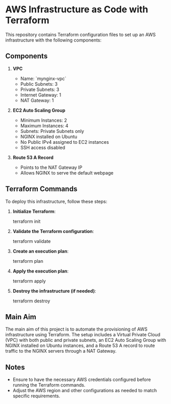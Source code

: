 # AWS Infrastructure as Code with Terraform

This repository contains Terraform configuration files to set up an AWS infrastructure with the following components:

## Components

1. **VPC**
    - Name: \`mynginx-vpc\`
    - Public Subnets: 3
    - Private Subnets: 3
    - Internet Gateway: 1
    - NAT Gateway: 1

2. **EC2 Auto Scaling Group**
    - Minimum Instances: 2
    - Maximum Instances: 4
    - Subnets: Private Subnets only
    - NGINX installed on Ubuntu
    - No Public IPv4 assigned to EC2 instances
    - SSH access disabled

3. **Route 53 A Record**
    - Points to the NAT Gateway IP
    - Allows NGINX to serve the default webpage

## Terraform Commands

To deploy this infrastructure, follow these steps:

1. **Initialize Terraform**:
    
    terraform init
    

2. **Validate the Terraform configuration**:
   
    terraform validate
    

3. **Create an execution plan**:
   
    terraform plan
    

4. **Apply the execution plan**:
   
    terraform apply
    

5. **Destroy the infrastructure (if needed)**:

    terraform destroy

## Main Aim

The main aim of this project is to automate the provisioning of AWS infrastructure using Terraform. The setup includes a Virtual Private Cloud (VPC) with both public and private subnets, an EC2 Auto Scaling Group with NGINX installed on Ubuntu instances, and a Route 53 A record to route traffic to the NGINX servers through a NAT Gateway.

## Notes

- Ensure to have the necessary AWS credentials configured before running the Terraform commands.
- Adjust the AWS region and other configurations as needed to match specific requirements.

